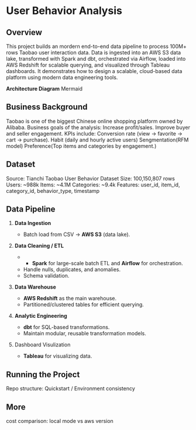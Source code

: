 # User Behavior Analysis

## Overview
This project builds an mordern end-to-end data pipeline to process 100M+ rows Taobao user interaction data. Data is ingested into an AWS S3 data lake, transformed with Spark and dbt, orchestrated via Airflow, loaded into AWS Redshift for scalable querying, and visualized through Tableau dashboards. It demonstrates how to design a scalable, cloud-based data platform using modern data engineering tools.

**Architecture Diagram** 
Mermaid 

## Business Background
Taobao is one of the biggest Chinese online shopping platform owned by Alibaba.
Business goals of the analysis:
Increase profit/sales.
Improve buyer and seller engagement.
KPIs include:
Conversion rate (view → favorite → cart → purchase).
Habit (daily and hourly active users)
Sengmentation(RFM model)
Preference(Top items and categories by engagement.)

## Dataset 
Source: Tianchi Taobao User Behavior Dataset
Size: 100,150,807 rows
Users: ~988k
Items: ~4.1M
Categories: ~9.4k
Features: user_id, item_id, category_id, behavior_type, timestamp

## Data Pipeline 

1. **Data Ingestion**  
   - Batch load from CSV → **AWS S3** (data lake).  

2. **Data Cleaning / ETL**  
   -  - **Spark** for large-scale batch ETL and **Airflow** for orchestration.
   - Handle nulls, duplicates, and anomalies.  
   - Schema validation.  
  
3. **Data Warehouse**  
   - **AWS Redshift** as the main warehouse.  
   - Partitioned/clustered tables for efficient querying.   

4. **Analytic Engineering**  
   - **dbt** for SQL-based transformations.
   - Maintain modular, reusable transformation models. 

5. Dashboard Visulization 
   - **Tableau** for visualizing data.

## Running the Project
Repo structure:
Quickstart / Environment consistency 

## More 
cost comparison: local mode vs aws version 
